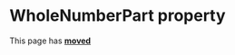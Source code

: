 # WholeNumberPart property

This page has [**moved**](https://lib-docs.delphidabbler.com/Fractions/0/API/TFraction-WholeNumberPart#)